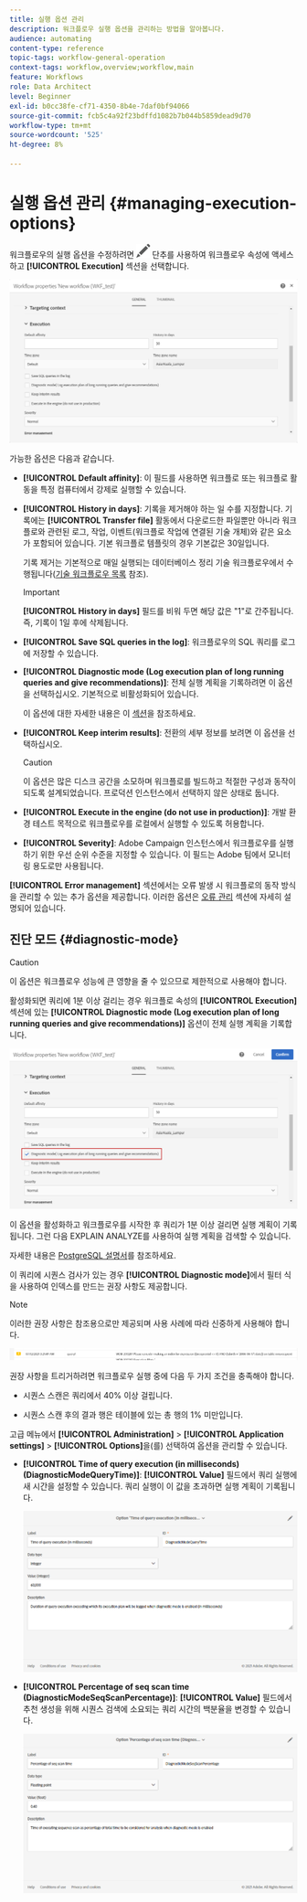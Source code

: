 ```yaml
---
title: 실행 옵션 관리
description: 워크플로우 실행 옵션을 관리하는 방법을 알아봅니다.
audience: automating
content-type: reference
topic-tags: workflow-general-operation
context-tags: workflow,overview;workflow,main
feature: Workflows
role: Data Architect
level: Beginner
exl-id: b0cc38fe-cf71-4350-8b4e-7daf0bf94066
source-git-commit: fcb5c4a92f23bdffd1082b7b044b5859dead9d70
workflow-type: tm+mt
source-wordcount: '525'
ht-degree: 8%

---
```


# 실행 옵션 관리 {#managing-execution-options}

워크플로우의 실행 옵션을 수정하려면 ![](assets/edit_darkgrey-24px.png) 단추를 사용하여 워크플로우 속성에 액세스하고 **[!UICONTROL Execution]** 섹션을 선택합니다.

![](assets/wkf_execution_6.png)

가능한 옵션은 다음과 같습니다.

* **[!UICONTROL Default affinity]**: 이 필드를 사용하면 워크플로 또는 워크플로 활동을 특정 컴퓨터에서 강제로 실행할 수 있습니다.

* **[!UICONTROL History in days]**: 기록을 제거해야 하는 일 수를 지정합니다. 기록에는 **[!UICONTROL Transfer file]** 활동에서 다운로드한 파일뿐만 아니라 워크플로와 관련된 로그, 작업, 이벤트(워크플로 작업에 연결된 기술 개체)와 같은 요소가 포함되어 있습니다. 기본 워크플로 템플릿의 경우 기본값은 30일입니다.

  기록 제거는 기본적으로 매일 실행되는 데이터베이스 정리 기술 워크플로우에서 수행됩니다([기술 워크플로우 목록](../../administration/using/technical-workflows.md) 참조).

  >[!IMPORTANT]
  >
  >**[!UICONTROL History in days]** 필드를 비워 두면 해당 값은 &quot;1&quot;로 간주됩니다. 즉, 기록이 1일 후에 삭제됩니다.

* **[!UICONTROL Save SQL queries in the log]**: 워크플로우의 SQL 쿼리를 로그에 저장할 수 있습니다.

* **[!UICONTROL Diagnostic mode (Log execution plan of long running queries and give recommendations)]**: 전체 실행 계획을 기록하려면 이 옵션을 선택하십시오. 기본적으로 비활성화되어 있습니다.

  이 옵션에 대한 자세한 내용은 이 [섹션](#diagnostic-mode)을 참조하세요.

* **[!UICONTROL Keep interim results]**: 전환의 세부 정보를 보려면 이 옵션을 선택하십시오.

  >[!CAUTION]
  >
  >이 옵션은 많은 디스크 공간을 소모하며 워크플로를 빌드하고 적절한 구성과 동작이 되도록 설계되었습니다. 프로덕션 인스턴스에서 선택하지 않은 상태로 둡니다.

* **[!UICONTROL Execute in the engine (do not use in production)]**: 개발 환경 테스트 목적으로 워크플로우를 로컬에서 실행할 수 있도록 허용합니다.

* **[!UICONTROL Severity]**: Adobe Campaign 인스턴스에서 워크플로우를 실행하기 위한 우선 순위 수준을 지정할 수 있습니다. 이 필드는 Adobe 팀에서 모니터링 용도로만 사용됩니다.

**[!UICONTROL Error management]** 섹션에서는 오류 발생 시 워크플로의 동작 방식을 관리할 수 있는 추가 옵션을 제공합니다. 이러한 옵션은 [오류 관리](../../automating/using/monitoring-workflow-execution.md#error-management) 섹션에 자세히 설명되어 있습니다.

## 진단 모드 {#diagnostic-mode}

>[!CAUTION]
>
>이 옵션은 워크플로우 성능에 큰 영향을 줄 수 있으므로 제한적으로 사용해야 합니다.

활성화되면 쿼리에 1분 이상 걸리는 경우 워크플로 속성의 **[!UICONTROL Execution]** 섹션에 있는 **[!UICONTROL Diagnostic mode (Log execution plan of long running queries and give recommendations)]** 옵션이 전체 실행 계획을 기록합니다.

![](assets/wkf_diagnostic.png)

이 옵션을 활성화하고 워크플로우를 시작한 후 쿼리가 1분 이상 걸리면 실행 계획이 기록됩니다. 그런 다음 EXPLAIN ANALYZE를 사용하여 실행 계획을 검색할 수 있습니다.

자세한 내용은 [PostgreSQL 설명서](https://www.postgresql.org/docs/9.4/using-explain.html)를 참조하세요.

이 쿼리에 시퀀스 검사가 있는 경우 **[!UICONTROL Diagnostic mode]**&#x200B;에서 필터 식을 사용하여 인덱스를 만드는 권장 사항도 제공합니다.

>[!NOTE]
>
> 이러한 권장 사항은 참조용으로만 제공되며 사용 사례에 따라 신중하게 사용해야 합니다.

![](assets/wkf_diagnostic_4.png)

권장 사항을 트리거하려면 워크플로우 실행 중에 다음 두 가지 조건을 충족해야 합니다.

* 시퀀스 스캔은 쿼리에서 40% 이상 걸립니다.

* 시퀀스 스캔 후의 결과 행은 테이블에 있는 총 행의 1% 미만입니다.

고급 메뉴에서 **[!UICONTROL Administration]** > **[!UICONTROL Application settings]** > **[!UICONTROL Options]**&#x200B;을(를) 선택하여 옵션을 관리할 수 있습니다.

* **[!UICONTROL Time of query execution (in milliseconds)(DiagnosticModeQueryTime)]**: **[!UICONTROL Value]** 필드에서 쿼리 실행에 새 시간을 설정할 수 있습니다. 쿼리 실행이 이 값을 초과하면 실행 계획이 기록됩니다.

  ![](assets/wkf_diagnostic_2.png)

* **[!UICONTROL Percentage of seq scan time (DiagnosticModeSeqScanPercentage)]**: **[!UICONTROL Value]** 필드에서 추천 생성을 위해 시퀀스 검색에 소요되는 쿼리 시간의 백분율을 변경할 수 있습니다.

  ![](assets/wkf_diagnostic_3.png)
